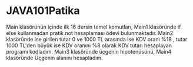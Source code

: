 # JAVA101Patika
Main klasörünün içinde ilk 16 dersin temel komutları,
Main1 klasöründe  if else kullanmadan pratik not hesaplaması ödevi bulunmaktadır.
Main2 klasöründe ise girilen tutar 0 ve 1000 TL arasında ise KDV oranı %18 , tutar 1000 TL'den büyük ise KDV oranını %8 olarak KDV tutarı hesaplayan programı kodladım.
Main3 klasöründe üçgenin hipotenüsünü,  Main4 klasöründe Üçgenin alanını hesapladım.
